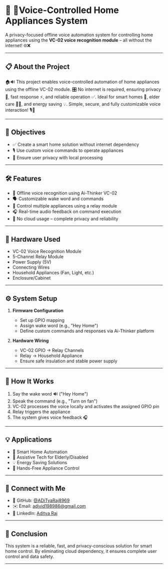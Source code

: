 # 🎤 🔌Voice-Controlled Home Appliances System 

A privacy-focused offline voice automation system for controlling home appliances using the **VC-02 voice recognition module** – all without the internet! 🌐❌

---

## 📋 About the Project

🏠🔊 This project enables voice-controlled automation of home appliances using the offline VC-02 module. 🎛️ No internet is required, ensuring privacy 🔐, fast response ⚡, and reliable operation ✅. Ideal for smart homes 🧠, elder care 👴👵, and energy saving 💡. Simple, secure, and fully customizable voice interaction! 🎙️🤖

---

## 🎯 Objectives

- ✅ Create a smart home solution without internet dependency  
- 🎙️ Use custom voice commands to operate appliances  
- 🔐 Ensure user privacy with local processing  

---

## 🛠️ Features

- 🎤 Offline voice recognition using Ai-Thinker VC-02  
- 🗣️ Customizable wake word and commands  
- 🔌 Control multiple appliances using a relay module  
- 🎧 Real-time audio feedback on command execution  
- 🔐 No cloud usage – complete privacy and reliability  

---

## 🧰 Hardware Used

- VC-02 Voice Recognition Module  
- 5-Channel Relay Module  
- Power Supply (5V)  
- Connecting Wires  
- Household Appliances (Fan, Light, etc.)  
- Enclosure/Cabinet  

---

## ⚙️ System Setup

1. **Firmware Configuration**  
   - Set up GPIO mapping  
   - Assign wake word (e.g., "Hey Home")  
   - Define custom commands and responses via Ai-Thinker platform  

2. **Hardware Wiring**  
   - VC-02 GPIO → Relay Channels  
   - Relay → Household Appliance  
   - Ensure safe insulation and stable power supply  

---

## 🚀 How It Works

1. Say the wake word 🔊 ("Hey Home")  
2. Speak the command (e.g., "Turn on fan")  
3. VC-02 processes the voice locally and activates the assigned GPIO pin  
4. Relay triggers the appliance  
5. The system gives voice feedback 🎧  

---

## 💡 Applications

- 🧠 Smart Home Automation  
- 👴 Assistive Tech for Elderly/Disabled  
- 💡 Energy Saving Solutions  
- 👐 Hands-Free Appliance Control  

---
## 🔗 Connect with Me

- 🔗 GitHub: [@ADiTyaRaj8969](https://github.com/ADiTyaRaj8969)  
- ✉️ Email: adivid198986@gmail.com  
- 💼 LinkedIn: [Aditya Raj](https://www.linkedin.com/in/aditya-raj-710a5a291/)

---

## 📌 Conclusion

This system is a reliable, fast, and privacy-conscious solution for smart home control. By eliminating cloud dependency, it ensures complete user control and data safety.

---
